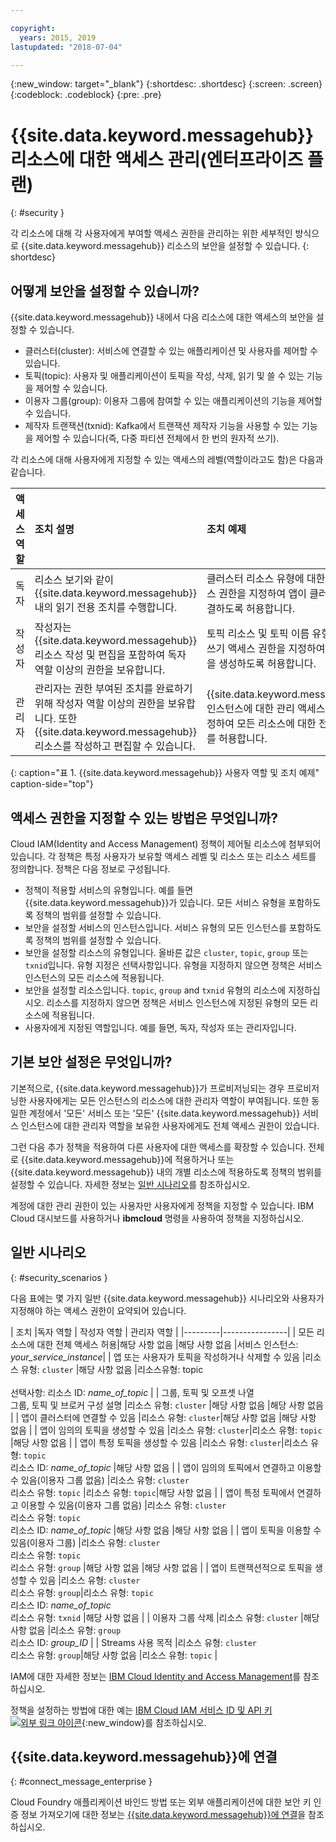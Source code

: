 ```yaml
---

copyright:
  years: 2015, 2019
lastupdated: "2018-07-04"

---
```


{:new_window: target="_blank"}
{:shortdesc: .shortdesc}
{:screen: .screen}
{:codeblock: .codeblock}
{:pre: .pre}

# {{site.data.keyword.messagehub}} 리소스에 대한 액세스 관리(엔터프라이즈 플랜)
{: #security }

각 리소스에 대해 각 사용자에게 부여할 액세스 권한을 관리하는 위한 세부적인 방식으로 {{site.data.keyword.messagehub}} 리소스의 보안을 설정할 수 있습니다.
{: shortdesc}

## 어떻게 보안을 설정할 수 있습니까?

{{site.data.keyword.messagehub}} 내에서 다음 리소스에 대한 액세스의 보안을 설정할 수 있습니다.
* 클러스터(cluster): 서비스에 연결할 수 있는 애플리케이션 및 사용자를 제어할 수 있습니다.
* 토픽(topic): 사용자 및 애플리케이션이 토픽을 작성, 삭제, 읽기 및 쓸 수 있는 기능을 제어할 수 있습니다. 
* 이용자 그룹(group): 이용자 그룹에 참여할 수 있는 애플리케이션의 기능을 제어할 수 있습니다. 
* 제작자 트랜잭션(txnid): Kafka에서 트랜잭션 제작자 기능을 사용할 수 있는 기능을 제어할 수 있습니다(즉, 다중 파티션 전체에서 한 번의 원자적 쓰기).

각 리소스에 대해 사용자에게 지정할 수 있는 액세스의 레벨(역할이라고도 함)은 다음과 같습니다.

| 액세스 역할 |조치 설명 | 조치 예제 |
|:-----------------|:-----------------|:-----------------|
| 독자 | 리소스 보기와 같이 {{site.data.keyword.messagehub}} 내의 읽기 전용 조치를 수행합니다. | 클러스터 리소스 유형에 대한 읽기 액세스 권한을 지정하여 앱이 클러스터에 연결하도록 허용합니다. |
| 작성자 | 작성자는 {{site.data.keyword.messagehub}} 리소스 작성 및 편집을 포함하여 독자 역할 이상의 권한을 보유합니다. | 토픽 리소스 및 토픽 이름 유형에 대한 쓰기 액세스 권한을 지정하여 앱이 토픽을 생성하도록 허용합니다.|
| 관리자 | 관리자는 권한 부여된 조치를 완료하기 위해 작성자 역할 이상의 권한을 보유합니다. 또한 {{site.data.keyword.messagehub}} 리소스를 작성하고 편집할 수 있습니다. | {{site.data.keyword.messagehub}} 인스턴스에 대한 관리 액세스 권한을 지정하여 모든 리소스에 대한 전체 액세스를 허용합니다.|
{: caption="표 1. {{site.data.keyword.messagehub}} 사용자 역할 및 조치 예제" caption-side="top"}

<!-- comment from Charlie and my reply 
CM: need to confirm if hierarchical e.g. write includes read - and doc. 
KR: I think they do inherit the lower level access https://console.bluemix.net/docs/iam/users_roles.html#iamusermanrol 
-->


## 액세스 권한을 지정할 수 있는 방법은 무엇입니까?

Cloud IAM(Identity and Access Management) 정책이 제어될 리소스에 첨부되어 있습니다. 각 정책은 특정 사용자가 보유할 액세스 레벨 및 리소스 또는 리소스 세트를 정의합니다. 정책은 다음 정보로 구성됩니다. 
* 정책이 적용할 서비스의 유형입니다. 예를 들면 {{site.data.keyword.messagehub}}가 있습니다. 모든 서비스 유형을 포함하도록 정책의 범위를 설정할 수 있습니다. 
* 보안을 설정할 서비스의 인스턴스입니다. 서비스 유형의 모든 인스턴스를 포함하도록 정책의 범위를 설정할 수 있습니다. 
* 보안을 설정할 리소스의 유형입니다. 올바른 값은 <code>cluster</code>, <code>topic</code>, <code>group</code> 또는 <code>txnid</code>입니다. 유형 지정은 선택사항입니다. 유형을 지정하지 않으면 정책은 서비스 인스턴스의 모든 리소스에 적용됩니다. 
* 보안을 설정할 리소스입니다. <code>topic</code>, <code>group</code> and <code>txnid</code> 유형의 리소스에 지정하십시오. 리소스를 지정하지 않으면 정책은 서비스 인스턴스에 지정된 유형의 모든 리소스에 적용됩니다. 
* 사용자에게 지정된 역할입니다. 예를 들면, 독자, 작성자 또는 관리자입니다. 

## 기본 보안 설정은 무엇입니까?

기본적으로, {{site.data.keyword.messagehub}}가 프로비저닝되는 경우 프로비저닝한 사용자에게는 모든 인스턴스의 리소스에 대한 관리자 역할이 부여됩니다. 또한 동일한 계정에서 '모든' 서비스 또는 '모든' {{site.data.keyword.messagehub}} 서비스 인스턴스에 대한 관리자 역할을 보유한 사용자에게도 전체 액세스 권한이 있습니다. 

그런 다음 추가 정책을 적용하여 다른 사용자에 대한 액세스를 확장할 수 있습니다. 전체로 {{site.data.keyword.messagehub}}에 적용하거나 또는 {{site.data.keyword.messagehub}} 내의 개별 리소스에 적용하도록 정책의 범위를 설정할 수 있습니다. 자세한 정보는 [일반 시나리오](#security_scenarios)를 참조하십시오.

계정에 대한 관리 권한이 있는 사용자만 사용자에게 정책을 지정할 수 있습니다. IBM Cloud 대시보드를 사용하거나 **ibmcloud** 명령을 사용하여 정책을 지정하십시오. 
<!--
For example steps for {{site.data.keyword.messagehub}}, see [Examples](#security_examples).
-->


## 일반 시나리오
{: #security_scenarios }

다음 표에는 몇 가지 일반 {{site.data.keyword.messagehub}} 시나리오와 사용자가 지정해야 하는 액세스 권한이 요약되어 있습니다.

| 조치 |독자 역할 | 작성자 역할 | 관리자 역할 |
|---------|----------------|
| 모든 리소스에 대한 전체 액세스 허용|해당 사항 없음   |해당 사항 없음  |서비스 인스턴스: <var class="keyword varname">your_service_instance</var>|
| 앱 또는 사용자가 토픽을 작성하거나 삭제할 수 있음 |리소스 유형: <code>cluster</code>   |해당 사항 없음  |리소스유형: topic <br/><br/>선택사항: 리소스 ID: <var class="keyword varname">name_of_topic</var> |
| 그룹, 토픽 및 오프셋 나열 <br/> 그룹, 토픽 및 브로커 구성 설명 |리소스 유형: <code>cluster</code>      |해당 사항 없음  |해당 사항 없음      |
| 앱이 클러스터에 연결할 수 있음  |리소스 유형: <code>cluster</code>|해당 사항 없음     |해당 사항 없음      |
| 앱이 임의의 토픽을 생성할 수 있음  |리소스 유형: <code>cluster</code>|리소스 유형: <code>topic</code> |해당 사항 없음     |
| 앱이 특정 토픽을 생성할 수 있음  |리소스 유형: <code>cluster</code>|리소스 유형: <code>topic</code><br/>리소스 ID: <var class="keyword varname">name_of_topic</var>      |해당 사항 없음     |
| 앱이 임의의 토픽에서 연결하고 이용할 수 있음(이용자 그룹 없음)  |리소스 유형: <code>cluster</code> <br/>리소스 유형: <code>topic</code> |리소스 유형: <code>topic</code>|해당 사항 없음     |
| 앱이 특정 토픽에서 연결하고 이용할 수 있음(이용자 그룹 없음)  |리소스 유형: <code>cluster</code> <br/>리소스 유형: <code>topic</code><br/>리소스 ID: <var class="keyword varname">name_of_topic</var> |해당 사항 없음     |해당 사항 없음     |
| 앱이 토픽을 이용할 수 있음(이용자 그룹)  |리소스 유형: <code>cluster</code> <br/>리소스 유형: <code>topic</code><br/> 리소스 유형: <code>group</code> |해당 사항 없음      |해당 사항 없음     |
| 앱이 트랜잭션적으로 토픽을 생성할 수 있음  |리소스 유형: <code>cluster</code> <br/> 리소스 유형: <code>group</code>|리소스 유형: <code>topic</code> <br/>리소스 ID: <var class="keyword varname">name_of_topic</var> <br/>리소스 유형: <code>txnid</code> |해당 사항 없음     |
| 이용자 그룹 삭제 |리소스 유형: <code>cluster</code> |해당 사항 없음  |리소스 유형: <code>group</code> <br/>리소스 ID: <var class="keyword varname">group_ID</var>      |
| Streams 사용 목적 |리소스 유형: <code>cluster</code></br>리소스 유형: <code>group</code>|해당 사항 없음  |리소스 유형: <code>topic</code>    |

IAM에 대한 자세한 정보는
[IBM Cloud Identity and Access Management](/docs/iam/index.html#iamoverview)를 참조하십시오.

정책을 설정하는 방법에 대한 예는
[IBM Cloud IAM 서비스 ID 및 API 키 ![외부 링크 아이콘](../../icons/launch-glyph.svg "외부 링크 아이콘")](https://www.ibm.com/blogs/bluemix/2017/10/introducing-ibm-cloud-iam-service-ids-api-keys/){:new_window}를 참조하십시오.


## {{site.data.keyword.messagehub}}에 연결
{: #connect_message_enterprise }

Cloud Foundry 애플리케이션 바인드 방법 또는 외부 애플리케이션에 대한 보안 키 인증 정보 가져오기에 대한 정보는
[{{site.data.keyword.messagehub}}에 연결](/docs/services/EventStreams/eventstreams127.html#connect_messagehub)을 참조하십시오.

<!-- 28/06/18 - Karen: draft info only

## Examples
{: #security_examples }

I want to give a user access to create or delete a topic:

1. From the IBM Cloud dashboard, go to the **Manage** tab &gt; **Security** &gt; **Identity and Access**, and then select **Users**.
2. Click **Invite users**.
3. Specify the email address of the user that you want to invite.
4. In the **Access** section, expand the **Services** option.
5. Choose to assign access to a **Resource**.
6. In the **Services** section, select **{{site.data.keyword.messagehub}}**
7. In the **Region** section, make your selection.
8. In the **Service instance** section, locate your instance and select it.
9. In the **Resource type** section, enter **cluster**.
10. In the **Select roles** section, check the **Reader** box.
11. In the **Resource type** section, enter **topic**.
12. In the **Select roles** section, check the **Manager** box.
13. Click **Invite users**.

-->















